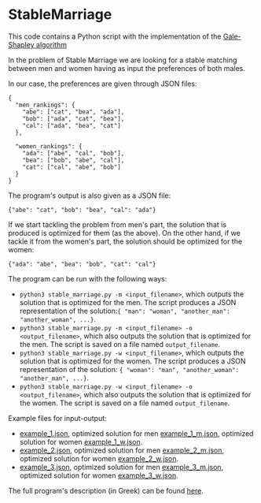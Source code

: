 # StableMarriage

This code contains a Python script with the implementation of the [Gale-Shapley algorithm](https://en.wikipedia.org/wiki/Stable_marriage_problem)

In the problem of Stable Marriage we are looking for a stable matching between men and women having as input the preferences of both males.

In our case, the preferences are given through JSON files:

```
{
  "men_rankings": {
    "abe": ["cat", "bea", "ada"],
    "bob": ["ada", "cat", "bea"],
    "cal": ["ada", "bea", "cat"]
  },

  "women_rankings": {
    "ada": ["abe", "cal", "bob"],
    "bea": ["bob", "abe", "cal"],
    "cat": ["cal", "abe", "bob"]
  }
}
```
The program's output is also given as a JSON file:

```
{"abe": "cat", "bob": "bea", "cal": "ada"}
```

If we start tackling the problem from men's part, the solution that is produced is optimized for them (as the above). On the other hand, if we tackle it from the women's part, the solution should be optimized for the women:

```
{"ada": "abe", "bea": "bob", "cat": "cal"}
```

The program can be run with the following ways:

* `python3 stable_marriage.py -m <input_filename>`, which outputs the solution that is optimized for the men. The script produces a JSON representation of the solution:`{ "man": "woman", "another_man": "another_woman", ...}`.
* `python3 stable_marriage.py -m <input_filename> -o <output_filename>`, which also outputs the solution that is optimized for the men. The script is saved on a file named `output_filename`.
* `python3 stable_marriage.py -w <input_filename>`, which outputs the solution that is optimized for the women. The script produces a JSON representation of the solution: `{ "woman": "man", "another_woman": "another_man", ...}`.
* `python3 stable_marriage.py -w <input_filename> -o <output_filename>`, which also outputs the solution that is optimized for the women. The script is saved on a file named `output_filename`.

Example files for input-output:

* [example_1.json](example_1.json), optimized solution for men [example_1_m.json](example_1_m.json), optimized solution for women  [example_1_w.json](example_1_w.json).
* [example_2.json](example_2.json), optimized solution for men  [example_2_m.json](example_2_m.json), optimized solution for women  [example_2_w.json](example_2_w.json).
* [example_3.json](example_3.json), optimized solution for men [example_3_m.json](example_3_m.json), optimized solution for women  [example_3_w.json](example_3_w.json).

The full program's description (in Greek) can be found [here](https://github.com/dmst-algorithms-course/assignment-2015-2).
